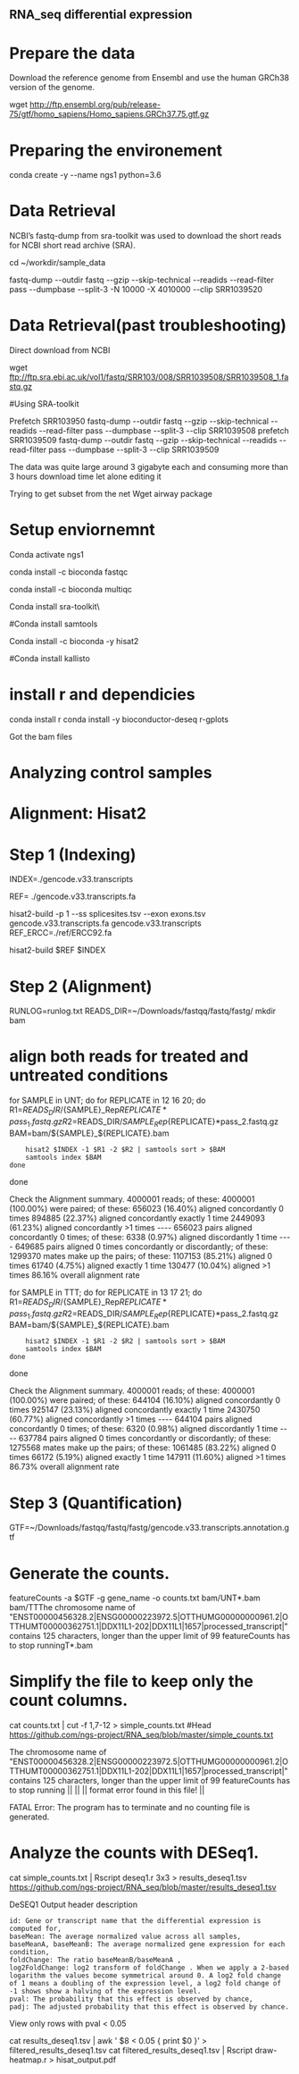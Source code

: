 ## RNA_seq differential expression
# Prepare the data
Download the reference genome from Ensembl and use the human GRCh38 version of the genome.

 wget http://ftp.ensembl.org/pub/release-75/gtf/homo_sapiens/Homo_sapiens.GRCh37.75.gtf.gz

# Preparing the environement 

 conda create -y --name ngs1 python=3.6

# Data Retrieval
NCBI’s fastq-dump from sra-toolkit was used to download the short reads for NCBI short read archive (SRA). 

 cd ~/workdir/sample_data

 fastq-dump --outdir fastq --gzip --skip-technical  --readids --read-filter pass --dumpbase --split-3 -N 10000 -X 4010000    --clip SRR1039520


# Data Retrieval(past troubleshooting)

Direct download from NCBI

  wget ftp://ftp.sra.ebi.ac.uk/vol1/fastq/SRR103/008/SRR1039508/SRR1039508_1.fastq.gz

#Using SRA-toolkit 

  Prefetch SRR103950
  fastq-dump --outdir fastq --gzip --skip-technical  --readids --read-filter pass --dumpbase --split-3 --clip SRR1039508
  prefetch SRR1039509
  fastq-dump --outdir fastq --gzip --skip-technical  --readids --read-filter pass --dumpbase --split-3 --clip SRR1039509
 
 
 The data was quite large around 3 gigabyte each and consuming more than 3 hours download time let alone editing it 

Trying to get subset from the net 
Wget airway package 

 # Setup enviornemnt

Conda activate ngs1

conda install -c bioconda fastqc 

conda install -c bioconda multiqc

Conda install sra-toolkit\

#Conda install samtools

Conda install -c bioconda -y hisat2

#Conda install kallisto

# install r and dependicies
conda install r
conda install -y bioconductor-deseq r-gplots

 

Got the bam files 



# Analyzing control samples
# Alignment: Hisat2

# Step 1 (Indexing)

INDEX=./gencode.v33.transcripts

REF= ./gencode.v33.transcripts.fa


hisat2-build -p 1 --ss splicesites.tsv --exon exons.tsv gencode.v33.transcripts.fa gencode.v33.transcripts
 REF_ERCC=./ref/ERCC92.fa

hisat2-build $REF $INDEX


# Step 2 (Alignment)

RUNLOG=runlog.txt
READS_DIR=~/Downloads/fastqq/fastq/fastg/
mkdir bam
# align both reads for treated and untreated conditions

for SAMPLE in UNT;
do
    for REPLICATE in 12 16 20;
    do
        R1=$READS_DIR/${SAMPLE}_Rep${REPLICATE}*pass_1.fastq.gz
        R2=$READS_DIR/${SAMPLE}_Rep${REPLICATE}*pass_2.fastq.gz
        BAM=bam/${SAMPLE}_${REPLICATE}.bam

        hisat2 $INDEX -1 $R1 -2 $R2 | samtools sort > $BAM
        samtools index $BAM
    done
done

Check the Alignment summary.
4000001 reads; of these:
  4000001 (100.00%) were paired; of these:
    656023 (16.40%) aligned concordantly 0 times
    894885 (22.37%) aligned concordantly exactly 1 time
    2449093 (61.23%) aligned concordantly >1 times
    ----
    656023 pairs aligned concordantly 0 times; of these:
      6338 (0.97%) aligned discordantly 1 time
    ----
    649685 pairs aligned 0 times concordantly or discordantly; of these:
      1299370 mates make up the pairs; of these:
        1107153 (85.21%) aligned 0 times
        61740 (4.75%) aligned exactly 1 time
        130477 (10.04%) aligned >1 times
86.16% overall alignment rate

for SAMPLE in TTT;
do
    for REPLICATE in 13 17 21;
    do
        R1=$READS_DIR/${SAMPLE}_Rep${REPLICATE}*pass_1.fastq.gz
        R2=$READS_DIR/${SAMPLE}_Rep${REPLICATE}*pass_2.fastq.gz
        BAM=bam/${SAMPLE}_${REPLICATE}.bam

        hisat2 $INDEX -1 $R1 -2 $R2 | samtools sort > $BAM
        samtools index $BAM
    done
done

Check the Alignment summary.
4000001 reads; of these:
  4000001 (100.00%) were paired; of these:
    644104 (16.10%) aligned concordantly 0 times
    925147 (23.13%) aligned concordantly exactly 1 time
    2430750 (60.77%) aligned concordantly >1 times
    ----
    644104 pairs aligned concordantly 0 times; of these:
      6320 (0.98%) aligned discordantly 1 time
    ----
    637784 pairs aligned 0 times concordantly or discordantly; of these:
      1275568 mates make up the pairs; of these:
        1061485 (83.22%) aligned 0 times
        66172 (5.19%) aligned exactly 1 time
        147911 (11.60%) aligned >1 times
86.73% overall alignment rate




# Step 3 (Quantification)

GTF=~/Downloads/fastqq/fastq/fastg/gencode.v33.transcripts.annotation.gtf 


# Generate the counts.
featureCounts -a $GTF -g gene_name -o counts.txt  bam/UNT*.bam  bam/TTThe chromosome name of "ENST00000456328.2|ENSG00000223972.5|OTTHUMG00000000961.2|OTTHUMT00000362751.1|DDX11L1-202|DDX11L1|1657|processed_transcript|" contains 125 characters, longer than the upper limit of 99
featureCounts has to stop runningT*.bam

# Simplify the file to keep only the count columns.
cat counts.txt | cut -f 1,7-12 > simple_counts.txt
#Head
https://github.com/ngs-project/RNA_seq/blob/master/simple_counts.txt


The chromosome name of "ENST00000456328.2|ENSG00000223972.5|OTTHUMG00000000961.2|OTTHUMT00000362751.1|DDX11L1-202|DDX11L1|1657|processed_transcript|" contains 125 characters, longer than the upper limit of 99
featureCounts has to stop running
||                                                                            ||
||    format error found in this file!                                        ||

FATAL Error: The program has to terminate and no counting file is generated.



# Analyze the counts with DESeq1.
cat simple_counts.txt | Rscript deseq1.r 3x3 > results_deseq1.tsv
https://github.com/ngs-project/RNA_seq/blob/master/results_deseq1.tsv

DeSEQ1 Output header description

    id: Gene or transcript name that the differential expression is computed for,
    baseMean: The average normalized value across all samples,
    baseMeanA, baseMeanB: The average normalized gene expression for each condition,
    foldChange: The ratio baseMeanB/baseMeanA ,
    log2FoldChange: log2 transform of foldChange . When we apply a 2-based logarithm the values become symmetrical around 0. A log2 fold change of 1 means a doubling of the expression level, a log2 fold change of -1 shows show a halving of the expression level.
    pval: The probability that this effect is observed by chance,
    padj: The adjusted probability that this effect is observed by chance.

View only rows with pval < 0.05

cat results_deseq1.tsv | awk ' $8 < 0.05 { print $0 }' > filtered_results_deseq1.tsv
cat filtered_results_deseq1.tsv | Rscript draw-heatmap.r > hisat_output.pdf














